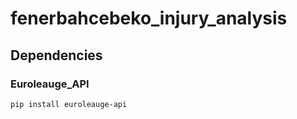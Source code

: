 # fenerbahcebeko_injury_analysis

## Dependencies

### Euroleauge_API

```bash
pip install euroleauge-api
```